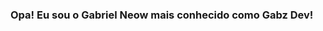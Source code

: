### Opa! Eu sou o Gabriel Neow mais conhecido como Gabz Dev!

<!--
**GabzDeveloper/GabzDeveloper** is a ✨ _special_ ✨ repository because its `README.md` (this file) appears on your GitHub profile.

- 🔭 Atualmente trabalho como freelancer!
- 🌱 Estou estudando javascript!
- 📫 Me Contate No E-Mail: contato@gabzdev.com
- 😄 Pronomes: ele-dele.
